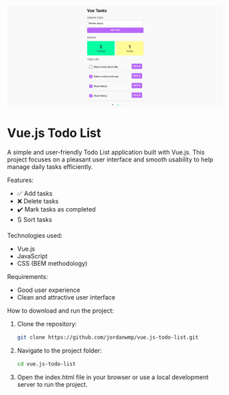 ![Home Screenshot](./screen/home.jpg)

# Vue.js Todo List

A simple and user-friendly Todo List application built with Vue.js. This project focuses on a pleasant user interface and smooth usability to help manage daily tasks efficiently.

Features:
- ✅ Add tasks  
- ❌ Delete tasks  
- ✔️ Mark tasks as completed  
- 🔃 Sort tasks  

Technologies used:
- Vue.js  
- JavaScript  
- CSS (BEM methodology)  

Requirements:
- Good user experience  
- Clean and attractive user interface  

How to download and run the project:

1. Clone the repository:
   ```bash
   git clone https://github.com/jordanwmp/vue.js-todo-list.git
   ```

2. Navigate to the project folder:
   ```bash
   cd vue.js-todo-list
   ```

3. Open the index.html file in your browser or use a local development server to run the project.

